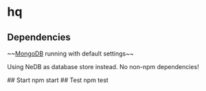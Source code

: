 # hq
## Dependencies
<p>~~<a href="http://www.mongodb.org/">MongoDB</a> running with default settings~~</p>
<p>Using NeDB as database store instead. No non-npm dependencies!</p>
## Start
npm start
## Test
npm test

